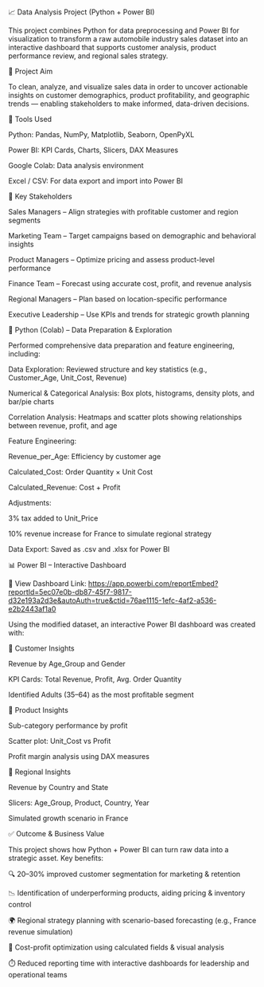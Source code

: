 📈 Data Analysis Project (Python + Power BI)

This project combines Python for data preprocessing and Power BI for visualization to transform a raw automobile industry sales dataset into an interactive dashboard that supports customer analysis, product performance review, and regional sales strategy.

🎯 Project Aim

To clean, analyze, and visualize sales data in order to uncover actionable insights on customer demographics, product profitability, and geographic trends — enabling stakeholders to make informed, data-driven decisions.

🧰 Tools Used

Python: Pandas, NumPy, Matplotlib, Seaborn, OpenPyXL

Power BI: KPI Cards, Charts, Slicers, DAX Measures

Google Colab: Data analysis environment

Excel / CSV: For data export and import into Power BI

👥 Key Stakeholders

Sales Managers – Align strategies with profitable customer and region segments

Marketing Team – Target campaigns based on demographic and behavioral insights

Product Managers – Optimize pricing and assess product-level performance

Finance Team – Forecast using accurate cost, profit, and revenue analysis

Regional Managers – Plan based on location-specific performance

Executive Leadership – Use KPIs and trends for strategic growth planning

🧪 Python (Colab) – Data Preparation & Exploration

Performed comprehensive data preparation and feature engineering, including:

Data Exploration: Reviewed structure and key statistics (e.g., Customer_Age, Unit_Cost, Revenue)

Numerical & Categorical Analysis: Box plots, histograms, density plots, and bar/pie charts

Correlation Analysis: Heatmaps and scatter plots showing relationships between revenue, profit, and age

Feature Engineering:

Revenue_per_Age: Efficiency by customer age

Calculated_Cost: Order Quantity × Unit Cost

Calculated_Revenue: Cost + Profit

Adjustments:

3% tax added to Unit_Price

10% revenue increase for France to simulate regional strategy

Data Export: Saved as .csv and .xlsx for Power BI

📊 Power BI – Interactive Dashboard

🔗 View Dashboard
Link: https://app.powerbi.com/reportEmbed?reportId=5ec07e0b-db87-45f7-9817-d32e193a2d3e&autoAuth=true&ctid=76ae1115-1efc-4af2-a536-e2b2443af1a0

Using the modified dataset, an interactive Power BI dashboard was created with:

📌 Customer Insights

Revenue by Age_Group and Gender

KPI Cards: Total Revenue, Profit, Avg. Order Quantity

Identified Adults (35–64) as the most profitable segment

📌 Product Insights

Sub-category performance by profit

Scatter plot: Unit_Cost vs Profit

Profit margin analysis using DAX measures

📌 Regional Insights

Revenue by Country and State

Slicers: Age_Group, Product, Country, Year

Simulated growth scenario in France

✅ Outcome & Business Value

This project shows how Python + Power BI can turn raw data into a strategic asset. Key benefits:

🔍 20–30% improved customer segmentation for marketing & retention

📉 Identification of underperforming products, aiding pricing & inventory control

🌍 Regional strategy planning with scenario-based forecasting (e.g., France revenue simulation)

💸 Cost-profit optimization using calculated fields & visual analysis

⏱️ Reduced reporting time with interactive dashboards for leadership and operational teams



